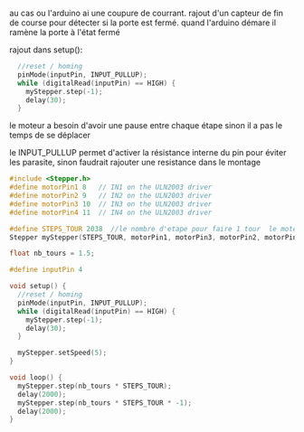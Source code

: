 au cas ou l'arduino ai une coupure de courrant.
rajout d'un capteur de fin de course pour détecter si la porte est fermé.
quand l'arduino démare il ramène la porte à l'état fermé

rajout dans setup():
```c++
  //reset / homing
  pinMode(inputPin, INPUT_PULLUP);
  while (digitalRead(inputPin) == HIGH) {
    myStepper.step(-1);
    delay(30);
  }
```
le moteur a besoin d'avoir une pause entre chaque étape sinon il a pas le temps de se déplacer

le INPUT_PULLUP permet d'activer la résistance interne du pin pour éviter les parasite, sinon faudrait rajouter une resistance dans le montage

```c++
#include <Stepper.h>
#define motorPin1 8   // IN1 on the ULN2003 driver
#define motorPin2 9   // IN2 on the ULN2003 driver
#define motorPin3 10  // IN3 on the ULN2003 driver
#define motorPin4 11  // IN4 on the ULN2003 driver

#define STEPS_TOUR 2038  //le nombre d'etape pour faire 1 tour  le moteur en full-step mode fait 2048 en half step mode 4096
Stepper myStepper(STEPS_TOUR, motorPin1, motorPin3, motorPin2, motorPin4);

float nb_tours = 1.5;

#define inputPin 4

void setup() {
  //reset / homing
  pinMode(inputPin, INPUT_PULLUP);
  while (digitalRead(inputPin) == HIGH) {
    myStepper.step(-1);
    delay(30);
  }

  myStepper.setSpeed(5);
}

void loop() {
  myStepper.step(nb_tours * STEPS_TOUR);
  delay(2000);
  myStepper.step(nb_tours * STEPS_TOUR * -1);
  delay(2000);
}
```